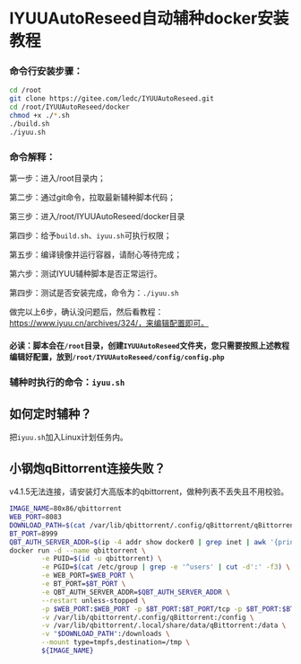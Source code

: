 # IYUUAutoReseed自动辅种docker安装教程

### 命令行安装步骤：

```sh
cd /root
git clone https://gitee.com/ledc/IYUUAutoReseed.git
cd /root/IYUUAutoReseed/docker
chmod +x ./*.sh
./build.sh
./iyuu.sh
```



### 命令解释：

第一步：进入/root目录内；

第二步：通过git命令，拉取最新辅种脚本代码；

第三步：进入/root/IYUUAutoReseed/docker目录

第四步：给予`build.sh`、`iyuu.sh`可执行权限；

第五步：编译镜像并运行容器，请耐心等待完成；

第六步：测试IYUU辅种脚本是否正常运行。

第四步：测试是否安装完成，命令为：`./iyuu.sh`

做完以上6步，确认没问题后，然后看教程：https://www.iyuu.cn/archives/324/，来编辑配置即可。

#### 必读：脚本会在`/root`目录，创建`IYUUAutoReseed`文件夹，您只需要按照上述教程编辑好配置，放到`/root/IYUUAutoReseed/config/config.php`



### 辅种时执行的命令：`iyuu.sh`



## 如何定时辅种？

把`iyuu.sh`加入Linux计划任务内。



## 小钢炮qBittorrent连接失败？

v4.1.5无法连接，请安装灯大高版本的qbittorrent，做种列表不丢失且不用校验。

```sh
IMAGE_NAME=80x86/qbittorrent
WEB_PORT=8083
DOWNLOAD_PATH=$(cat /var/lib/qbittorrent/.config/qBittorrent/qBittorrent.conf | grep -i 'Downloads\\SavePath' | cut -d'=' -f2)
BT_PORT=8999
QBT_AUTH_SERVER_ADDR=$(ip -4 addr show docker0 | grep inet | awk '{print $2}' | cut -d'/' -f1)
docker run -d --name qbittorrent \
        -e PUID=$(id -u qbittorrent) \
        -e PGID=$(cat /etc/group | grep -e '^users' | cut -d':' -f3) \
        -e WEB_PORT=$WEB_PORT \
        -e BT_PORT=$BT_PORT \
        -e QBT_AUTH_SERVER_ADDR=$QBT_AUTH_SERVER_ADDR \
        --restart unless-stopped \
        -p $WEB_PORT:$WEB_PORT -p $BT_PORT:$BT_PORT/tcp -p $BT_PORT:$BT_PORT/udp \
        -v /var/lib/qbittorrent/.config/qBittorrent:/config \
        -v /var/lib/qbittorrent/.local/share/data/qBittorrent:/data \
        -v "$DOWNLOAD_PATH":/downloads \
        --mount type=tmpfs,destination=/tmp \
        ${IMAGE_NAME}
```


